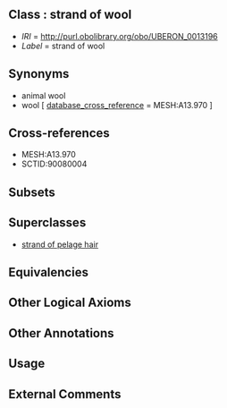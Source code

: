 
## Class : strand of wool

 * *IRI* = http://purl.obolibrary.org/obo/UBERON_0013196
 * *Label* = strand of wool

## Synonyms

 * animal wool
 * wool [ [database_cross_reference](../../ef/oboInOwl#hasDbXref.md) = MESH:A13.970 ]

## Cross-references

 * MESH:A13.970
 * SCTID:90080004

## Subsets


## Superclasses

 * [strand of pelage hair](../../UBERON/09/UBERON_0010509.md)

## Equivalencies


## Other Logical Axioms


## Other Annotations


## Usage


## External Comments

